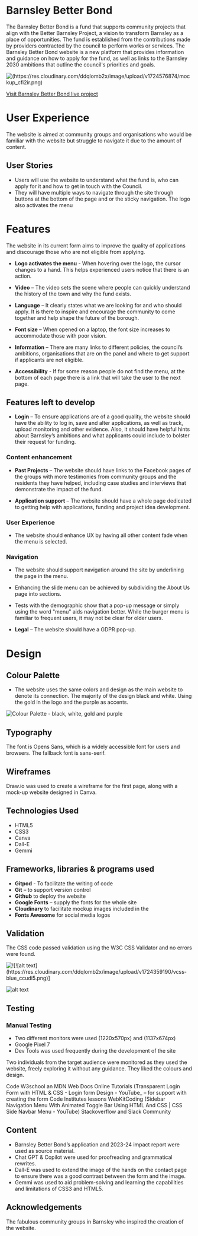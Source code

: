 # Barnsley Better Bond
The Barnsley Better Bond is a fund that supports community projects that align with the Better Barnsley Project, a vision to transform Barnsley as a place of opportunities. The fund is established from the contributions made by providers contracted by the council to perform works or services. The Barnsley Better Bond website is a new platform that provides information and guidance on how to apply for the fund, as well as links to the Barnsley 2030 ambitions that outline the council's priorities and goals.

![(https://res.cloudinary.com/ddqlomb2x/image/upload/v1724576874/mockup_cfi2ir.png)](https://res.cloudinary.com/ddqlomb2x/image/upload/v1724576874/mockup_cfi2ir.png)

[Visit Barnsley Better Bond live project](https://kash-dotcom.github.io/better_barnsley_bonds/)

# User Experience
The website is aimed at community groups and organisations who would be familiar with the website but struggle to navigate it due to the amount of content. 
## User Stories
* Users will use the website to understand what the fund is, who can apply for it and how to get in touch with the Council.
* They will have multiple ways to navigate through the site through buttons at the bottom of the page and or the sticky navigation.
The logo also activates the menu

# Features
The website in its current form aims to improve the quality of applications and discourage those who are not eligible from applying.

* **Logo activates the menu** - When hovering over the logo, the cursor changes to a hand. This helps experienced users notice that there is an action.

* **Video** – The video sets the scene where people can quickly understand the history of the town and why the fund exists.

* **Language** – It clearly states what we are looking for and who should apply. It is there to inspire and encourage the community to come together and help shape the future of the borough. 

* **Font size** – When opened on a laptop, the font size increases to accommodate those with poor vision.

* **Information** – There are many links to different policies, the council’s ambitions, organisations that are on the panel and where to get support if applicants are not eligible.

* **Accessibility** - If for some reason people do not find the menu, at the bottom of each page there is a link that will take the user to the next page.

## Features left to develop
* **Login** – To ensure applications are of a good quality, the website should have the ability to log in, save and alter applications, as well as track, upload monitoring and other evidence. Also, it should have helpful hints about Barnsley’s ambitions and what applicants could include to bolster their request for funding.

### Content enhancement
* **Past Projects** – The website should have links to the Facebook pages of the groups with more testimonies from community groups and the residents they have helped, including case studies and interviews that demonstrate the impact of the fund.

* **Application support** – The website should have a whole page dedicated to getting help with applications, funding and project idea development.

### User Experience
* The website should enhance UX by having all other content fade when the menu is selected.

### Navigation
* The website should support navigation around the site by underlining the page in the menu.

* Enhancing the slide menu can be achieved by subdividing the About Us page into sections.

* Tests with the demographic show that a pop-up message or simply using the word "menu" aids navigation better. While the burger menu is familiar to frequent users, it may not be clear for older users.

* **Legal** – The website should have a GDPR pop-up.

# Design

## Colour Palette
* The website uses the same colors and design as the main website to denote its connection. The majority of the design black and white. Using the gold in the logo and the purple as accents. 

![Colour Palette - black, white, gold and purple][Colour Palette]

[Colour Palette]: https://res.cloudinary.com/ddqlomb2x/image/upload/v1723929309/bbb_colour_palette_qtugvw.png

## Typography
The font is Opens Sans, which is a widely accessible font for users and browsers. The fallback font is sans-serif.

## Wireframes
Draw.io was used to create a wireframe for the first page, along with a mock-up website designed in Canva.

## Technologies Used
* HTML5
* CSS3
* Canva
* Dall-E
* Gemmi 

## Frameworks, libraries & programs used

* **Gitpod** - To facilitate the writing of code
* **Git** – to support version control
* **Github** to deploy the website
* **Google Fonts** – supply the fonts for the whole site 
* **Cloudinary** to facilitate mockup images included in the 
* **Fonts Awesome** for social media logos



## Validation

The CSS code passed validation using the W3C CSS Validator and no errors were found.

![!\[!\[alt text\](https://res.cloudinary.com/ddqlomb2x/image/upload/v1724359190/vcss-blue_ccudi5.png)\]](https://res.cloudinary.com/ddqlomb2x/image/upload/v1724359190/vcss-blue_ccudi5.png)

![alt text](https://res.cloudinary.com/ddqlomb2x/image/upload/v1724359190/vcss_xqav6s.png)

## Testing 
### Manual Testing
* Two different monitors were used (1220x570px) and (1137x674px)
* Google Pixel 7
* Dev Tools was used frequently during the development of the site

Two individuals from the target audience were monitored as they used the website, freely exploring it without any guidance. They liked the colours and design. 


Code
W3school an MDN Web Docs
Online Tutorials (Transparent Login Form with HTML & CSS - Login form Design - YouTube_ – for support with creating the form
Code Institutes lessons
WebKitCoding (Sidebar Navigation Menu With Animated Toggle Bar Using HTML And CSS | CSS Side Navbar Menu - YouTube)
Stackoverflow and Slack Community 

## Content
* Barnsley Better Bond’s application and 2023-24 impact report were used as source material.
* Chat GPT & Copilot were used for proofreading and grammatical rewrites.
* Dall-E was used to extend the image of the hands on the contact page to ensure there was a good contrast between the form and the image. 
* Gemmi was used to aid problem-solving and learning the capabilities and limitations of CSS3 and HTML5.  

## Acknowledgements
The fabulous community groups in Barnsley who inspired the creation of the website. 


